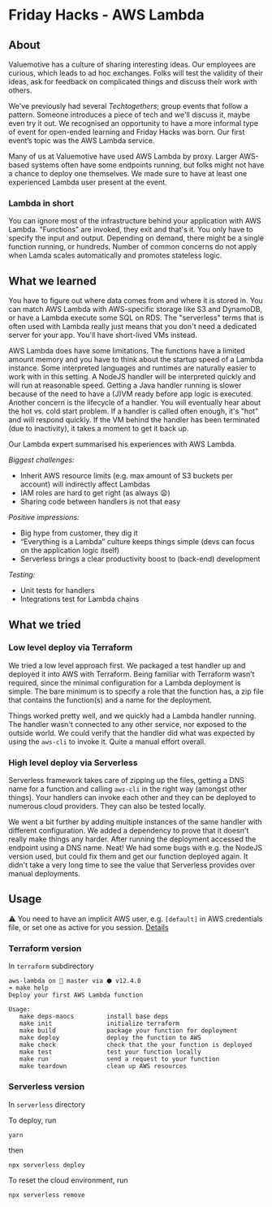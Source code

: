 # Friday Hacks - AWS Lambda

## About

Valuemotive has a culture of sharing interesting ideas. Our employees are curious, which leads to ad hoc exchanges. Folks will test the validity of their ideas, ask for feedback on complicated things and discuss their work with others.

We've previously had several _Techtogethers_; group events that follow a pattern. Someone introduces a piece of tech and we'll discuss it, maybe even try it out. We recognised an opportunity to have a more informal type of event for open-ended learning and Friday Hacks was born. Our first event’s topic was the AWS Lambda service.

Many of us at Valuemotive have used AWS Lambda by proxy. Larger AWS-based systems often have some endpoints running, but folks might not have a chance to deploy one themselves. We made sure to have at least one experienced Lambda user present at the event.

### Lambda in short

You can ignore most of the infrastructure behind your application with AWS Lambda. "Functions" are invoked, they exit and that's it. You only have to specify the input and output. Depending on demand, there might be a single function running, or hundreds. Number of common concerns do not apply when Lamda scales automatically and promotes stateless logic.

## What we learned

You have to figure out where data comes from and where it is stored in. You can match AWS Lambda with AWS-specific storage like S3 and DynamoDB, or have a Lambda execute some SQL on RDS. The "serverless" terms that is often used with Lambda really just means that you don't need a dedicated server for your app. You'll have short-lived VMs instead.

AWS Lambda does have some limitations. The functions have a limited amount memory and you have to think about the startup speed of a Lambda instance. Some interpreted languages and runtimes are naturally easier to work with in this setting. A NodeJS handler will be interpreted quickly and will run at reasonable speed. Getting a Java handler running is slower because of the need to have a (J)VM ready before app logic is executed. Another concern is the lifecycle of a handler. You will eventually hear about the hot vs. cold start problem. If a handler is called often enough, it's "hot" and will respond quickly. If the VM behind the handler has been terminated (due to inactivity), it takes a moment to get it back up.

Our Lambda expert summarised his experiences with AWS Lambda.

_Biggest challenges:_

- Inherit AWS resource limits (e.g. max amount of S3 buckets per account) will indirectly affect Lambdas
- IAM roles are hard to get right (as always 😩)
- Sharing code between handlers is not that easy

_Positive impressions:_

- Big hype from customer, they dig it
- “Everything is a Lambda” culture keeps things simple (devs can focus on the application logic itself)
- Serverless brings a clear productivity boost to (back-end) development

_Testing:_

- Unit tests for handlers
- Integrations test for Lambda chains

## What we tried

### Low level deploy via Terraform

We tried a low level approach first. We packaged a test handler up and deployed it into AWS with Terraform. Being familiar with Terraform wasn’t required, since the minimal configuration for a Lambda deployment is simple. The bare minimum is to specify a role that the function has, a zip file that contains the function(s) and a name for the deployment.

Things worked pretty well, and we quickly had a Lambda handler running. The handler wasn't connected to any other service, nor exposed to the outside world. We could verify that the handler did what was expected by using the `aws-cli` to invoke it. Quite a manual effort overall.

### High level deploy via Serverless

Serverless framework takes care of zipping up the files, getting a DNS name for a function and calling `aws-cli` in the right way (amongst other things). Your handlers can invoke each other and they can be deployed to numerous cloud providers. They can also be tested locally.

We went a bit further by adding multiple instances of the same handler with different configuration. We added a dependency to prove that it doesn't really make things any harder. After running the deployment accessed the endpoint using a DNS name. Neat! We had some bugs with e.g. the NodeJS version used, but could fix them and get our function deployed again. It didn't take a very long time to see the value that Serverless provides over manual deployments.

## Usage

⚠ You need to have an implicit AWS user, e.g. `[default]` in AWS credentials file, or set one as active for you session. [Details](https://docs.aws.amazon.com/cli/latest/userguide/cli-configure-profiles.html)

### Terraform version

In `terraform` subdirectory

```
aws-lambda on  master via ⬢ v12.4.0
➜ make help
Deploy your first AWS Lambda function

Usage:
   make deps-maocs         install base deps
   make init               initialize terraform
   make build              package your function for deployment
   make deploy             deploy the function to AWS
   make check              check that the your function is deployed
   make test               test your function locally
   make run                send a request to your function
   make teardown           clean up AWS resources

```

### Serverless version

In `serverless` directory

To deploy, run

`yarn`

then

`npx serverless deploy`

To reset the cloud environment, run

`npx serverless remove`

